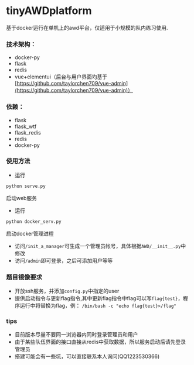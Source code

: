# tinyAWDplatform

基于docker运行在单机上的awd平台，仅适用于小规模的队内练习使用.  

### 技术架构：
* docker-py
* flask
* redis
* vue+elementui（后台与用户界面均基于[https://github.com/taylorchen709/vue-admin](https://github.com/taylorchen709/vue-admin)）


### 依赖：
* flask
* flask_wtf
* flask_redis
* redis
* docker-py

### 使用方法

* 运行
```bash
python serve.py
```
启动web服务
* 运行
```bash
python docker_serv.py
```
启动docker管理进程
* 访问`/init_a_manager`可生成一个管理员帐号，具体根据`AWD/__init__.py`中修改
* 访问`/admin`即可登录，之后可添加用户等等

### 题目镜像要求

* 开放ssh服务，并添加`config.py`中指定的user
* 提供启动指令与更新flag指令,其中更新flag指令中flag可以写`flag{test}`，程序运行中将替换为flag，例：
`/bin/bash -c "echo flag{test}>/flag"`

### tips

* 目前版本尽量不要同一浏览器内同时登录管理员和用户
* 由于某些队伍界面的接口直接从redis中获取数据，所以服务启动后请先登录管理员
* 搭建可能会有一些坑，可以直接联系本人询问(QQ1223530366)

